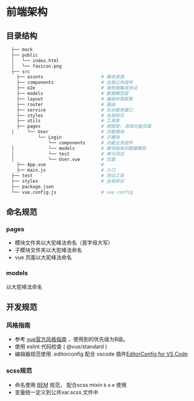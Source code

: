 # 前端架构


## 目录结构

```sh
  ├── mock
  ├── public
  │   └── index.html
  │   └── favicon.png
  ├── src
    ├── assets                      # 静态资源
    ├── components                  # 全局公共组件
    ├── e2e                         # 端到端集成测试
    ├── models                      # 数据模型层
    ├── layout                      # 基础布局框架
    ├── router                      # 路由
    ├── service                     # 后台服务接口
    ├── styles                      # 全局样式
    ├── utils                       # 工具库
    ├── pages                       # 视图层: 具体功能页面
  │     └── User                    # 功能模块
            └── Login               # 子模块
                └── components      # 功能业务组件
  │             └── models          # 模块独有的数据模型
  │             └── test            # 单元测试
  │             └── User.vue        # 页面
    ├── App.vue                     #
    ├── main.js                     # 入口
  ├── test                          # 测试工具
  ├── styles                        # 全局样式
  ├── package.json
  └── vue.config.js                 # vue config
```


## 命名规范

### pages

  - 模块文件夹以大驼峰法命名（首字母大写）
  - 子模块文件夹以大驼峰法命名
  - vue 页面以大驼峰法命名

### models

以大驼峰法命名


## 开发规范

### 风格指南

- 参考 [vue官方风格指南](https://cn.vuejs.org/v2/style-guide/) ，使用到的优先级为B级。
- 使用 eslint 代码检查 ( @vue/standard )
- 编辑器规范使用 .editorconfig 配合 vscode 插件[EditorConfig for VS Code
](https://marketplace.visualstudio.com/items?itemName=EditorConfig.EditorConfig)

### scss规范

- 命名使用 [BEM](https://www.w3cplus.com/css/css-architecture-1.html) 规范， 配合scss mixin `b`
 `e` `m` 使用
 - 变量统一定义到公共var.scss 文件中
